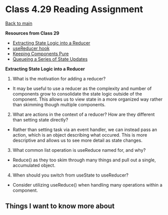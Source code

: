 # Class 4.29 Reading Assignment

[Back to main](https://michaeldulin.github.io/reading-notes)

**Resources from Class 29**
- [Extracting State Logic into a Reducer](https://react.dev/learn/extracting-state-logic-into-a-reducer)
- [useReducer hook](https://react.dev/reference/react/useReducer)
- [Keeping Components Pure](https://react.dev/learn/keeping-components-pure)
- [Queueing a Series of State Updates](https://react.dev/learn/queueing-a-series-of-state-updates)

**Extracting State Logic into a Reducer**
1. What is the motivation for adding a reducer?
  - It may be useful to use a reducer as the complexity and number of components grow to consolidate the state logic outside of the component. This allows us to view state in a more organized way rather than skimming though multiple components.
2. What are actions in the context of a reducer? How are they different than setting state directly?
  - Rather than setting task via an event handler, we can instead pass an action, which is an object describing what occured. This is more descriptive and allows us to see more detail as state changes.
3. What common list operation is useReduce named for, and why?
  - Reduce() as they too skim through many things and pull out a single, accumulated object.
4. When should you switch from useState to useReducer?
  - Consider utilizing useReduce() when handling many operations within a component.

## Things I want to know more about
